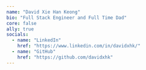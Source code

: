 ```yaml
---
name: "David Xie Han Keong"
bio: "Full Stack Engineer and Full Time Dad"
core: false
ally: true
socials:
  - name: "LinkedIn"
    href: "https://www.linkedin.com/in/davidxhk/"
  - name: "GitHub"
    href: "https://github.com/davidxhk"
---
```

